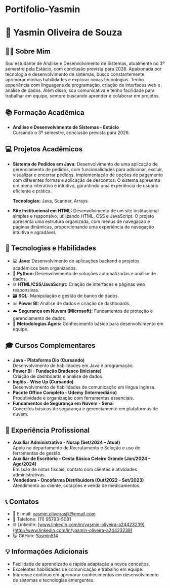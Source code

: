 # Portifolio-Yasmin
# 🌟 **Yasmin Oliveira de Souza**

## 👩‍💻 **Sobre Mim**

Sou estudante de Análise e Desenvolvimento de Sistemas, atualmente no 3º semestre pela Estácio, com conclusão prevista para 2026. Apaixonada por tecnologia e desenvolvimento de sistemas, busco constantemente aprimorar minhas habilidades e explorar novas tecnologias. Tenho experiência com linguagens de programação, criação de interfaces web e análise de dados. Além disso, sou comunicativa e tenho facilidade para trabalhar em equipe, sempre buscando aprender e colaborar em projetos.

## 📚 **Formação Acadêmica**

- **Análise e Desenvolvimento de Sistemas - Estácio**\
  Cursando o 3º semestre, conclusão prevista para 2026.

## 💻 **Projetos Acadêmicos**

- **Sistema de Pedidos em Java:**
  Desenvolvimento de uma aplicação de gerenciamento de pedidos, com funcionalidades para adicionar, excluir, visualizar e encerrar pedidos. Implementação de opções de pagamento com diferentes formas e aplicação de descontos. O sistema apresenta um menu interativo e intuitivo, garantindo uma experiência de usuário eficiente e prática.

  **Tecnologias:** Java, Scanner, Arrays

- **Site Institucional em HTML:**
  Desenvolvimento de um site institucional simples e responsivo, utilizando HTML, CSS e JavaScript. O projeto apresenta uma estrutura organizada, com menus de navegação e páginas dinâmicas, proporcionando uma experiência de navegação intuitiva e agradável.

## 🚀 **Tecnologias e Habilidades**

- 💻 **Java:** Desenvolvimento de aplicações backend e projetos acadêmicos bem organizados.
- 🐍 **Python:** Desenvolvimento de soluções automatizadas e análise de dados.
- 🌐 **HTML/CSS/JavaScript:** Criação de interfaces e páginas web responsivas.
- 🗃️ **SQL:** Manipulação e gestão de banco de dados.
- 📊 **Power BI:** Análise de dados e criação de dashboards.
- ☁️ **Segurança em Nuvem (Microsoft):** Fundamentos de proteção e gerenciamento de dados.
- 📅 **Metodologias Ágeis:** Conhecimento básico para desenvolvimento em equipe.

## 🎓 **Cursos Complementares**

- **Java - Plataforma Dio (Cursando)**\
  Desenvolvimento de habilidades em Java e programação.
- **Power BI - Fundação Bradesco (Iniciante)**\
  Criação de dashboards e análise de dados.
- **Inglês - Wise Up (Cursando)**\
  Desenvolvimento de habilidades de comunicação em língua inglesa.
- **Pacote Office Completo - Udemy (Intermediário)**\
  Produtividade e organização com ferramentas essenciais.
- **Fundamentos de Segurança em Nuvem - Senai**\
  Conceitos básicos de segurança e gerenciamento em plataformas de nuvem.

## 💼 **Experiência Profissional**

- **Auxiliar Administrativo - Nurap (Set/2024 – Atual)**\
  Apoio no departamento de Recrutamento e Seleção e uso de ferramentas de gestão.
- **Auxiliar de Escritório - Cesta Básica Celeiro Grande (Jan/2024 – Ago/2024)**\
  Emissão de notas fiscais, contato com clientes e atividades administrativas.
- **Vendedora - Oncofarma Distribuidora (Out/2022 – Set/2023)**\
  Atendimento ao cliente, cotações e venda de medicamentos.

## 📞 **Contatos**

- 📧 E-mail: [yasmin.oliveirasjk@gmail.com](mailto:yasmin.oliveirasjk@gmail.com)
- 📱 Telefone: (11) 95793-5081
- 🌐 LinkedIn: [www.linkedin.com/in/yasmin-oliveira-a24423239](http://www.linkedin.com/in/yasmin-oliveira-a24423239)
- 🐱 GitHub: [Yasmin514](https://github.com/Yasmin514)

## 💡 **Informações Adicionais**

- Facilidade de aprendizado e rápida adaptação a novos conceitos.
- Excelentes habilidades de comunicação e trabalho em equipe.
- Interesse contínuo em aprimorar conhecimentos em desenvolvimento de sistemas e tecnologias emergentes.
